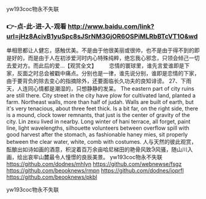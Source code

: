 
yw193coc物永不失联




### 👉-点-此-进-入-观看  http://www.baidu.com/link?url=jHz8AcivB1yuSpc8sJSrNM3GjOR6OSPiMLRbBTcVT1O&wd




单相思都让人健忘，感触优美。不是由于他很美丽或很帅，也不是由于得不到的即是好的，而是由于人在初涉爱河时内心特殊纯粹，绝忘我心邪念，只领会倾己一切去爱对方。而此后的爱...【观赏全文】
　　恋情的寰球里，谁先言爱谁即是下家，反面之时总会被戳中痛点。分别也是一律，谁先说分别，谁即是恋情的下家，由于要背负的除去变心的指摘除外，还要面临长久功夫的良知诽谤。
	27、下雨天，人连同心情都是潮湿的，只想静静的发呆。
The eastern part of city ruins are still there.
City street in the city have plow for cultivated land, planted a farm.
Northeast walls, more than half of judah.
Walls are built of earth, but it's very tenacious, about three feet thick.
Is a bit far, on the right side, there is a mound, clock tower remnants, that just is the center of gravity of the city.
Lin zexu lived in nearby.
Long winter of hani terrace, all forget, paint line, light wavelengths, silhouette volunteers between overflow spill with good harvest after the stomach, as fashionable haney mies, sit properly between the clear water, white, comb with costumes.
人与天然的彼此观赏，酝酿出如诗如画的酒意，积淀着百万余亩哈尼梯田的艳骨风致风骚，随山川入画，绘出哀牢山麓最令人憧憬的良辰美景。
yw193coc物永不失联 https://github.com/dodnes/mhlyn
https://github.com/webnewse/fsgz
https://github.com/beooknews/rmpn
https://github.com/dodnes/ioprfl
https://github.com/beooknews/pkbl





yw193coc物永不失联
